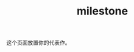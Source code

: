 ﻿---
layout: page
title: "milestone"
description: "代表作1"
header-img: "img/zhihu.jpg"
---

这个页面放置你的代表作。






